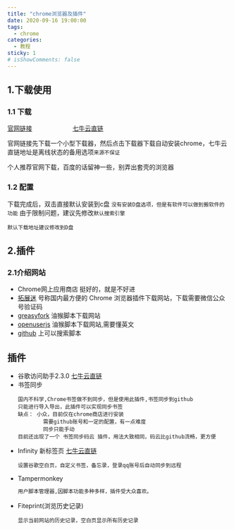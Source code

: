 ```yaml
---
title: "chrome浏览器及插件"
date: 2020-09-16 19:00:00
tags:
  - chrome
categories:
  - 教程
sticky: 1
# isShowComments: false
---
```


## 1.下载使用
### 1.1 下载
[官网链接][google_1] &emsp;&emsp;&emsp;&emsp;&emsp;&emsp; [七牛云直链][google_0] 

官网链接先下载一个小型下载器，然后点击下载器下载自动安装chrome，七牛云直链地址是离线状态的备用选项`来源不保证`

个人推荐官网下载，百度的话留神一些，别弄出套壳的浏览器
### 1.2 配置
下载完成后，双击直接默认安装到c盘
`没有安装D盘选项，但是有软件可以做到搬软件的功能`
由于限制问题，建议先修改`默认搜索引擎`

`默认下载地址建议修改到D盘`
## 2.插件
### 2.1介绍网站
* Chrome网上应用商店  挺好的，就是不好进
* [拓展迷][http_0] 号称国内最方便的 Chrome 浏览器插件下载网站，下载需要微信公众号验证码
* [greasyfork][http_2] 油猴脚本下载网站
* [openuserjs][http_3]  油猴脚本下载网站,需要懂英文
* [github][http_4] 上可以搜索脚本
## 插件
* 谷歌访问助手2.3.0 [七牛云直链][google_2]
* 书签同步  
	```scrtipt
	国内不科学,Chrome书签做不到同步，但是使用此插件,书签同步到github
	只能进行导入导出，此插件可以实现同步书签
	缺点：	小众，目前仅在chrome商店进行安装
			需要github账号和一定的配置，有一点难度
			同步只能手动
	目前还出现了一个 书签同步码云 插件，用法大致相同，码云比github流畅，更方便
	```
* Infinity 新标签页 [七牛云直链][gooogle_3]
	```scrtipt
	设置谷歌空白页，自定义书签，备忘录，登录qq账号后自动同步到远程
	```
* Tampermonkey 
	```html
	用户脚本管理器,因脚本功能多种多样，插件受大众喜欢。
	```
* Fiteprint(浏览历史记录)
	```
	显示当前网站的历史记录，空白页显示所有历史记录
	```




[google_0]:http://qiniu.wpp47.top/id2/Software/Google/20200607165447/72.0.3626.121_chrome_installer_x64.exe 
[google_1]:https://www.google.cn/chrome/
[google_2]:http://qiniu.wpp47.top/id2/Software/Google/20200607165547/%E8%B0%B7%E6%AD%8C%E8%AE%BF%E9%97%AE%E5%8A%A9%E6%89%8B%E7%A0%B4%E8%A7%A3%E7%89%882.3.0.rar
[gooogle_3]:http://qiniu.wpp47.top/id2/Software/Google/20200607165544/Infinity%20%E6%96%B0%E6%A0%87%E7%AD%BE%E9%A1%B5%28%E7%99%BB%E5%BD%95qq%29.rar

[http_0]:https://www.extfans.com/
[http_2]:https://greasyfork.org/zh-CN
[http_3]:https://openuserjs.org/
[http_4]:https://github.com/